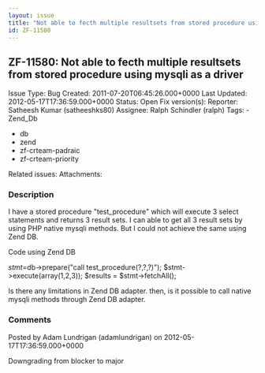 ```yaml
---
layout: issue
title: "Not able to fecth multiple resultsets from stored procedure using mysqli as a driver"
id: ZF-11580
---
```


ZF-11580: Not able to fecth multiple resultsets from stored procedure using mysqli as a driver
----------------------------------------------------------------------------------------------

 Issue Type: Bug Created: 2011-07-20T06:45:26.000+0000 Last Updated: 2012-05-17T17:36:59.000+0000 Status: Open Fix version(s): 
 Reporter:  Satheesh Kumar (satheeshks80)  Assignee:  Ralph Schindler (ralph)  Tags: - Zend\_Db
- db
- zend
- zf-crteam-padraic
- zf-crteam-priority
 
 Related issues: 
 Attachments: 
### Description

I have a stored procedure "test\_procedure" which will execute 3 select statements and returns 3 result sets. I can able to get all 3 result sets by using PHP native mysqli methods. But I could not achieve the same using Zend DB.

Code using Zend DB

$stmt=$db->prepare("call test\_procedure(?,?,?)"); $stmt->execute(array(1,2,3)); $results = $stmt->fetchAll();

Is there any limitations in Zend DB adapter. then, is it possible to call native mysqli methods through Zend DB adapter.

 

 

### Comments

Posted by Adam Lundrigan (adamlundrigan) on 2012-05-17T17:36:59.000+0000

Downgrading from blocker to major

 

 